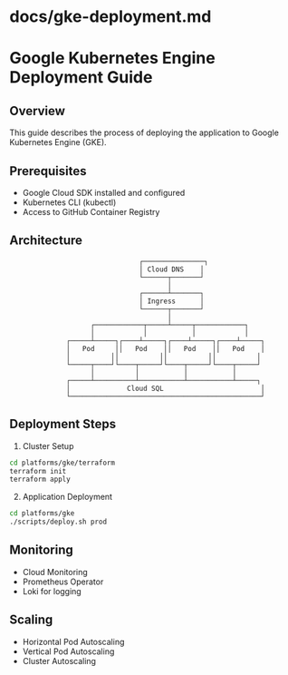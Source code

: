 # docs/gke-deployment.md
# Google Kubernetes Engine Deployment Guide

## Overview
This guide describes the process of deploying the application to Google Kubernetes Engine (GKE).

## Prerequisites
- Google Cloud SDK installed and configured
- Kubernetes CLI (kubectl)
- Access to GitHub Container Registry

## Architecture
```
                                ┌───────────────┐
                                │ Cloud DNS    │
                                └──────┬───────┘
                                       │
                                ┌──────┴───────┐
                                │ Ingress      │
                                └──────┬───────┘
                                       │
                    ┌────────────┬─────┴─────┬────────────┐
                    │            │           │            │
              ┌─────┴─────┐┌────┴─────┐┌────┴─────┐┌────┴─────┐
              │   Pod     ││   Pod    ││   Pod    ││   Pod    │
              │          ││          ││          ││          │
              └─────┬────┘└────┬─────┘└────┬─────┘└────┬─────┘
                    │          │           │           │
              ┌─────┴──────────┴───────────┴───────────┴─────┐
              │              Cloud SQL                        │
              └───────────────────────────────────────────────┘
```

## Deployment Steps
1. Cluster Setup
```bash
cd platforms/gke/terraform
terraform init
terraform apply
```

2. Application Deployment
```bash
cd platforms/gke
./scripts/deploy.sh prod
```

## Monitoring
- Cloud Monitoring
- Prometheus Operator
- Loki for logging

## Scaling
- Horizontal Pod Autoscaling
- Vertical Pod Autoscaling
- Cluster Autoscaling
